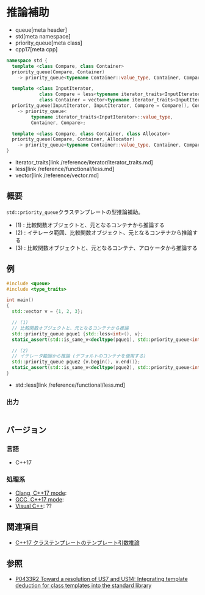 # 推論補助
* queue[meta header]
* std[meta namespace]
* priority_queue[meta class]
* cpp17[meta cpp]

```cpp
namespace std {
  template <class Compare, class Container>
  priority_queue(Compare, Container)
    -> priority_queue<typename Container::value_type, Container, Compare>; // (1)

  template <class InputIterator,
            class Compare = less<typename iterator_traits<InputIterator>::value_type>,
            class Container = vector<typename iterator_traits<InputIterator>::value_type>>
  priority_queue(InputIterator, InputIterator, Compare = Compare(), Container = Container())
    -> priority_queue<
         typename iterator_traits<InputIterator>::value_type,
         Container, Compare>;                                              // (2)

  template <class Compare, class Container, class Allocator>
  priority_queue(Compare, Container, Allocator)
    -> priority_queue<typename Container::value_type, Container, Compare>; // (3)
}
```
* iterator_traits[link /reference/iterator/iterator_traits.md]
* less[link /reference/functional/less.md]
* vector[link /reference/vector.md]

## 概要
`std::priority_queue`クラステンプレートの型推論補助。

- (1) : 比較関数オブジェクトと、元となるコンテナから推論する
- (2) : イテレータ範囲、比較関数オブジェクト、元となるコンテナから推論する
- (3) : 比較関数オブジェクトと、元となるコンテナ、アロケータから推論する


## 例
```cpp
#include <queue>
#include <type_traits>

int main()
{
  std::vector v = {1, 2, 3};

  // (1)
  // 比較関数オブジェクトと、元となるコンテナから推論
  std::priority_queue pque1 {std::less<int>(), v};
  static_assert(std::is_same_v<decltype(pque1), std::priority_queue<int>>);

  // (2)
  // イテレータ範囲から推論 (デフォルトのコンテナを使用する)
  std::priority_queue pque2 {v.begin(), v.end()};
  static_assert(std::is_same_v<decltype(pque2), std::priority_queue<int>>);
}
```
* std::less[link /reference/functional/less.md]

### 出力
```
```


## バージョン
### 言語
- C++17

### 処理系
- [Clang, C++17 mode](/implementation.md#clang):
- [GCC, C++17 mode](/implementation.md#gcc):
- [Visual C++](/implementation.md#visual_cpp): ??


## 関連項目
- [C++17 クラステンプレートのテンプレート引数推論](/lang/cpp17/type_deduction_for_class_templates.md)


## 参照
- [P0433R2 Toward a resolution of US7 and US14: Integrating template deduction for class templates into the standard library](http://www.open-std.org/jtc1/sc22/wg21/docs/papers/2017/p0433r2.html)

